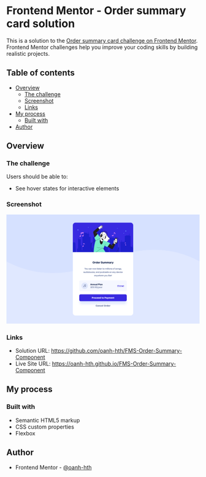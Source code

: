 # Frontend Mentor - Order summary card solution

This is a solution to the [Order summary card challenge on Frontend Mentor](https://www.frontendmentor.io/challenges/order-summary-component-QlPmajDUj). Frontend Mentor challenges help you improve your coding skills by building realistic projects. 

## Table of contents

- [Overview](#overview)
  - [The challenge](#the-challenge)
  - [Screenshot](#screenshot)
  - [Links](#links)
- [My process](#my-process)
  - [Built with](#built-with)
- [Author](#author)

## Overview

### The challenge

Users should be able to:

- See hover states for interactive elements

### Screenshot

![](./Screenshot.png)

### Links

- Solution URL: https://github.com/oanh-hth/FMS-Order-Summary-Component
- Live Site URL: https://oanh-hth.github.io/FMS-Order-Summary-Component

## My process

### Built with

- Semantic HTML5 markup
- CSS custom properties
- Flexbox

## Author

- Frontend Mentor - [@oanh-hth](https://www.frontendmentor.io/profile/oanh-hth)

